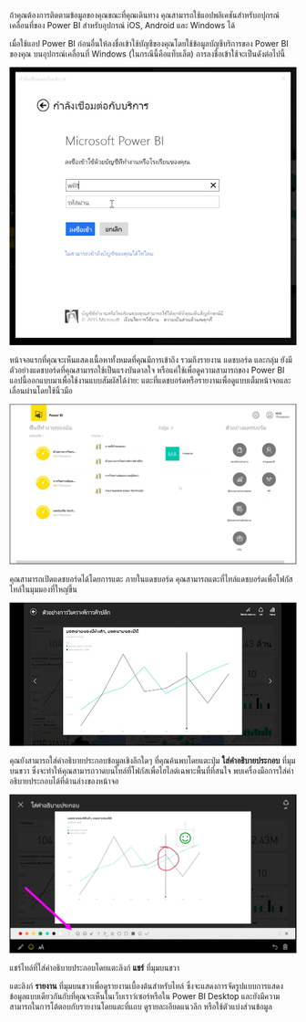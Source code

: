 ถ้าคุณต้องการติดตามข้อมูลของคุณขณะที่คุณเดินทาง คุณสามารถใช้แอปพลิเคชันสำหรับอปุกรณ์เคลื่อนที่ของ Power BI สำหรับอุปกรณ์ iOS, Android และ Windows ได้

เมื่อใช้แอป Power BI ก่อนอื่นให้ลงชื่อเข้าใช้บัญชีของคุณโดยใช้ข้อมูลบัญชีบริการของ Power BI ของคุณ บนอุปกรณ์เคลื่อนที่ Windows (ในกรณีนี้คือแท็บเล็ต) การลงชื่อเข้าใช้จะเป็นดังต่อไปนี้

![](media/4-4a-power-bi-mobile/4-4a_1.png)

หน้าจอแรกที่คุณจะเห็นแสดงเนื้อหาทั้งหมดที่คุณมีการเข้าถึง รวมถึงรายงาน แดชบอร์ด และกลุ่ม ยังมีตัวอย่างแดชบอร์ดที่คุณสามารถใช้เป็นแรงบันดาลใจ หรือแค่ใช้เพื่อดูความสามารถของ Power BI แอปนี้ออกแบบมาเพื่อใช้งานแบบสัมผัสได้ง่าย: แตะที่แดชบอร์ดหรือรายงานเพื่อดูแบบเต็มหน้าจอและเลื่อนผ่านโดยใช้นิ้วมือ

![](media/4-4a-power-bi-mobile/4-4a_1a.png)

คุณสามารถเปิดแดชบอร์ดได้โดยการแตะ ภายในแดชบอร์ด คุณสามารถแตะที่ไทล์แดชบอร์ดเพื่อโฟกัสไทล์ในมุมมองที่ใหญ่ขึ้น

![](media/4-4a-power-bi-mobile/4-4a_2.png)

คุณยังสามารถใส่คำอธิบายประกอบข้อมูลเชิงลึกใดๆ ที่คุณค้นพบโดยแตะปุ่ม **ใส่คำอธิบายประกอบ** ที่มุมบนขวา ซึ่งจะทำให้คุณสามารถวาดบนไทล์ที่โฟกัสเพื่อไฮไลต์เฉพาะพื้นที่ที่สนใจ พบเครื่องมือการใส่คำอธิบายประกอบได้ที่ด้านล่างของหน้าจอ

![](media/4-4a-power-bi-mobile/4-4a_3.png)

แชร์ไทล์ที่ใส่คำอธิบายประกอบโดยแตะลิงก์ **แชร์** ที่มุมบนขวา

แตะลิงก์ **รายงาน** ที่มุมบนขวาเพื่อดูรายงานเบื้องต้นสำหรับไทล์ ซึ่งจะแสดงการจัดรูปแบบการแสดงข้อมูลแบบเดียวกันกับที่คุณจะเห็นในเว็บเราว์เซอร์หรือใน Power BI Desktop และยังมีความสามารถในการโต้ตอบกับรายงานโดยแตะที่แถบ ดูรายละเอียดแนวลึก หรือใช้ตัวแบ่งส่วนข้อมูล

